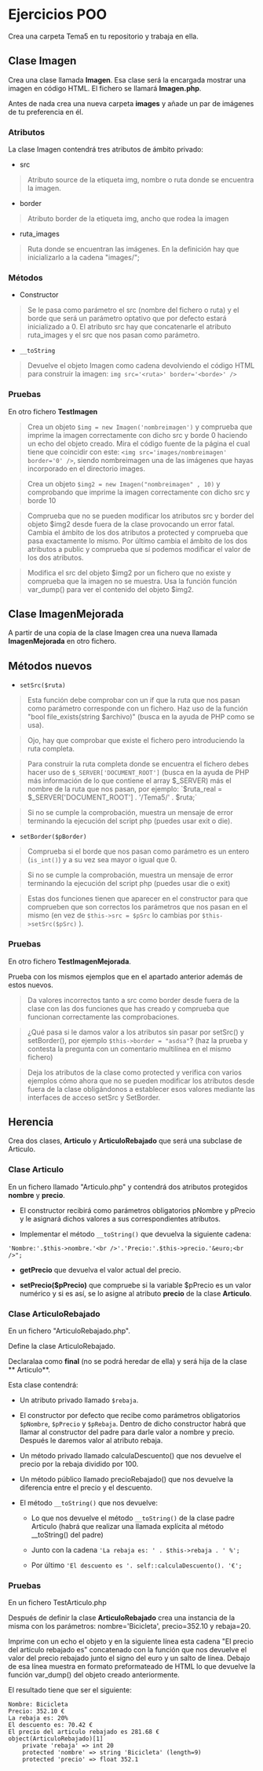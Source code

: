 # Ejercicios POO

Crea una carpeta Tema5 en tu repositorio y trabaja en ella.

## Clase **Imagen**
Crea una clase llamada **Imagen**. Esa clase será la encargada mostrar una imagen en código HTML. El fichero se llamará **Imagen.php**.

Antes de nada crea una nueva carpeta **images** y añade un par de imágenes de tu preferencia en él.

### Atributos

La clase Imagen contendrá tres atributos de ámbito privado:

- src
    
> Atributo source de la etiqueta img, nombre o ruta donde se encuentra la imagen.

- border

>Atributo border de la etiqueta img, ancho que rodea la imagen

- ruta_images

>Ruta donde se encuentran las imágenes. En la definición hay que inicializarlo a la cadena "images/";

### Métodos

- Constructor

> Se le pasa como parámetro el src (nombre del fichero o ruta) y el borde que será un parámetro optativo que por defecto estará inicializado a 0. El atributo src hay que concatenarle el atributo ruta_images y el src que nos pasan como parámetro.

- `__toString`

> Devuelve el objeto Imagen como cadena devolviendo el código HTML para construir la imagen: `img src='<ruta>' border='<borde>' />`

### Pruebas

En otro fichero **TestImagen**

> Crea un objeto `$img = new Imagen('nombreimagen')` y comprueba que imprime la imagen correctamente con dicho src y borde 0 haciendo un echo del objeto creado. Mira el código fuente de la página el cual tiene que coincidir con este: `<img src='images/nombreimagen' border='0' />`, siendo nombreimagen una de las imágenes que hayas incorporado en el directorio images.

> Crea un objeto `$img2 = new Imagen("nombreimagen" , 10)` y comprobando que imprime la imagen correctamente con dicho src y borde 10

> Comprueba que no se pueden modificar los atributos src y border del objeto $img2 desde fuera de la clase provocando un error fatal. Cambia el ámbito de los dos atributos a protected y comprueba que pasa exactamente lo mismo. Por último cambia el ámbito de los dos atributos a public y comprueba que sí podemos modificar el valor de los dos atributos.

> Modifica el src del objeto $img2 por un fichero que no existe y comprueba que la imagen no se muestra. Usa la función función var_dump() para ver el contenido del objeto $img2.

## Clase ImagenMejorada

A partir de una copia de la clase Imagen crea una nueva llamada **ImagenMejorada** en otro fichero.

## Métodos nuevos

- `setSrc($ruta)`

> Esta función debe comprobar con un if que la ruta que nos pasan como parámetro corresponde con un fichero. Haz uso de la función "bool file_exists(string $archivo)" (busca en la ayuda de PHP como se usa).

> Ojo, hay que comprobar que existe el fichero pero introduciendo la ruta completa.

> Para construir la ruta completa donde se encuentra el fichero debes hacer uso de `$_SERVER['DOCUMENT_ROOT']` (busca en la ayuda de PHP más información de lo que contiene el array $_SERVER) más el nombre de la ruta que nos pasan, por ejemplo: `$ruta_real = $_SERVER['DOCUMENT_ROOT'] . '/Tema5/' . $ruta;`

> Si no se cumple la comprobación, muestra un mensaje de error terminando la ejecución del script php (puedes usar exit o die).

- `setBorder($pBorder)`
    
> Comprueba si el borde que nos pasan como parámetro es un entero (`is_int()`) y a su vez sea mayor o igual que 0.

> Si no se cumple la comprobación, muestra un mensaje de error terminando la ejecución del script php (puedes usar die o exit)

> Estas dos funciones tienen que aparecer en el constructor para que comprueben que son correctos los parámetros que nos pasan en el mismo (en vez de `$this->src = $pSrc` lo cambias por `$this->setSrc($pSrc)` ).

### Pruebas

En otro fichero **TestImagenMejorada**.

Prueba con los mismos ejemplos que en el apartado anterior además de estos nuevos.

> Da valores incorrectos tanto a src como border desde fuera de la clase con las dos funciones que has creado y comprueba que funcionan correctamente las comprobaciones.

> ¿Qué pasa si le damos valor a los atributos sin pasar por setSrc() y setBorder(), por ejemplo `$this->border = "asdsa"`? (haz la prueba y contesta la pregunta con un comentario multilínea en el mismo fichero)

> Deja los atributos de la clase como protected y verifica con varios ejemplos cómo ahora que no se pueden modificar los atributos desde fuera de la clase obligándonos a establecer esos valores mediante las interfaces de acceso setSrc y SetBorder.

## Herencia

Crea dos clases, **Articulo** y **ArticuloRebajado** que será una subclase de Articulo.

### Clase Articulo

En un fichero llamado "Articulo.php" y contendrá dos atributos protegidos **nombre** y **precio**.

- El constructor recibirá como parámetros obligatorios pNombre y pPrecio y le asignará dichos valores a sus correspondientes atributos.

- Implementar el método `__toString()` que devuelva la siguiente cadena:

`'Nombre:'.$this->nombre.'<br />'.'Precio:'.$this->precio.'&euro;<br />";`

- **getPrecio** que devuelva el valor actual del precio.

- **setPrecio($pPrecio)** que compruebe si la variable $pPrecio es un valor numérico y si es así, se lo asigne al atributo **precio** de la clase **Articulo**.

### Clase ArticuloRebajado

En un fichero "ArticuloRebajado.php".

Define la clase ArticuloRebajado.

Declaralaa como **final** (no se podrá heredar de ella) y será hija de la clase ** Articulo**.

Esta clase contendrá:

- Un atributo privado llamado `$rebaja`.

- El constructor por defecto que recibe como parámetros obligatorios `$pNombre`, `$pPrecio` y `$pRebaja`. Dentro de dicho constructor habrá que llamar al constructor del padre para darle valor a nombre y precio. Después le daremos valor al atributo rebaja.


- Un método privado llamado calculaDescuento() que nos devuelve el precio por la rebaja dividido por 100.

- Un método público llamado precioRebajado() que nos devuelve la diferencia entre el precio y el descuento.

- El método `__toString()` que nos devuelve:
    - Lo que nos devuelve el método `__toString()` de la clase padre Articulo (habrá que realizar una llamada explícita al método __toString() del padre)

    - Junto con la cadena `'La rebaja es: ' . $this->rebaja . ' %';`
    
    - Por último `'El descuento es '. self::calculaDescuento(). '€';`

### Pruebas

En un fichero TestArticulo.php

Después de definir la clase **ArticuloRebajado** crea una instancia de la misma con los parámetros: nombre='Bicicleta', precio=352.10 y rebaja=20.

Imprime con un echo el objeto y en la siguiente línea esta cadena "El precio del artículo rebajado es" concatenado con la función que nos devuelve el valor del precio rebajado junto el signo del euro y un salto de línea. Debajo de esa línea muestra en formato preformateado de HTML lo que devuelve la función var_dump() del objeto creado anteriormente.

El resultado tiene que ser el siguiente:

    Nombre: Bicicleta
    Precio: 352.10 €
    La rebaja es: 20%
    El descuento es: 70.42 €
    El precio del articulo rebajado es 281.68 €
    object(ArticuloRebajado)[1]
        private 'rebaja' => int 20
        protected 'nombre' => string 'Bicicleta' (length=9)
        protected 'precio' => float 352.1